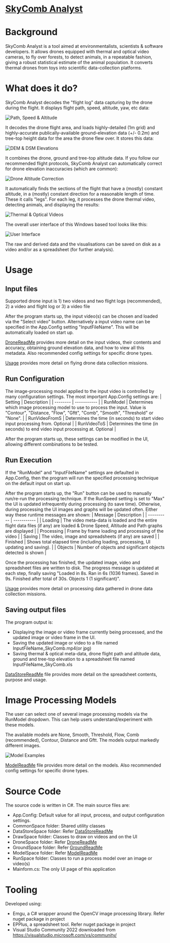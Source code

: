 # [SkyComb Analyst](https://github.com/PhilipQuirke/SkyCombAnalystHelp/) 

# Background
SkyComb Analyst is a tool aimed at environmentalists, scientists & software developers. 
It allows drones equipped with thermal and optical video cameras, to fly over forests, 
to detect animals, in a repeatable fashion, giving a robust statistical estimate of the animal population. 
It converts thermal drones from toys into scientific data-collection platforms. 


# What does it do?
SkyComb Analyst decodes the "flight log" data capturing by the drone during the flight. 
It displays flight path, speed, altitude, yaw, etc data:  

![Path, Speed & Altitude](./Static/Overview1.png?raw=true "Path, Speed & Altitude")

It decodes the drone flight area, and loads highly-detailed (1m grid) and 
highly-accurate publically-available ground-elevation data (+/- 0.2m) and 
tree-top height data for the area the drone flew over. It stores this data:

![DEM & DSM Elevations](./Static/Overview2.png?raw=true "DEM & DSM Elevations")

It combines the drone, ground and tree-top altitude data. If you follow our recommended flight protocols, 
SkyComb Analyst can automatically correct for drone elevation inaccuracies (which are common):

![Drone Altitude Correction](./Static/OnGroundAtExamples.png?raw=true "Drone Altitude Correction")

It automatically finds the sections of the flight that have a (mostly) constant altitude, in a (mostly) constant direction 
for a reasonable length of time. These it calls "legs". For each leg, it processes the drone thermal video, 
detecting animals, and displaying the results:

![Thermal & Optical Videos](./Static/Overview3.png?raw=true "Thermal & Optical Videos")

The overall user interface of this Windows based tool looks like this:

![User Interface](./Static/UIExample.png?raw=true "User Interface")

The raw and derived data and the visualisations can be saved on disk as a video and/or as a spreadsheet (for further analysis).



# Usage

## Input files
Supported drone input is 1) two videos and two flight logs (recommended), 2) a video and flight log or 3) a video file 

After the program starts up, the input video(s) can be chosen and loaded via the "Select video" button.
Alternatively a input video name can be specified in the App.Config setting "InputFileName".
This will be automatically loaded on start up.

[DroneReadMe](./DroneReadMe.md) provides more detail on the input videos, 
their contents and accuracy, obtaining ground elevation data, and how to view all this metadata. 
Also recommended config settings for specific drone types.

[Usage](./Usage.md) provides more detail on flying drone data collection missions.  

## Run Configuration
The image-processing model applied to the input video is controlled by many configuration settings. 
The most important App.Config settings are:
| Setting  | Description |
| -------- | ----------- |
| RunModel | Determines which image processing model to use to process the input. Value is "Contour", "Distance, "Flow", "Gftt", "Comb", "Smooth", "Threshold" or "None".  |
| RunVideoFromS | Determines the time (in seconds) to start video input processing from. Optional |
| RunVideoToS | Determines the time (in seconds) to end video input processing at. Optional |

After the program starts up, these settings can be modified in the UI, allowing different combinations to be tested.

## Run Execution
If the "RunModel" and "InputFileName" settings are defaulted in App.Config, 
then the program will run the specified processing technique on the default input on start up.

After the program starts up, the "Run" button can be used to manually run/re-run the processing technique.
If the RunSpeed setting is set to "Max" the UI is updated infrequently during processing (to save time).
Otherwise, during processing the UI images and graphs will be updated often.
Either way these runtime messages are shown:
| Message    | Description |
| ---------- | ----------- |
| Loading    | The video meta-data is loaded and the entire flight data files (if any) are loaded & Drone Speed, Altitude and Path graphs are displayed |
| Processing | Frame by frame loading and processing of the video |
| Saving     | The video, image and spreadsheets (if any) are saved |
| Finished   | Shows total elapsed time (including loading, processing, UI updating and saving). |
| Objects    | Number of objects and significant objects detected is shown |

Once the processing has finished, the updated image, video and spreadsheet files are written to disk. 
The progress message is updated at each step, finally saving "Loaded in 8s. Ran in 6s (1036 frames). 
Saved in 9s. Finished after total of 30s. Objects 1 (1 significant)".

[Usage](./Usage.md) provides more detail on processing data gathered in drone data collection missions.  

## Saving output files
The program output is:
- Displaying the image or video frame currently being processed, and the updated image or video frame in the UI.
- Saving the updated image or video to a file named InputFileName_SkyComb.mp4(or jpg)
- Saving thermal & optical meta-data, drone flight path and altitude data, ground and tree-top elevation to a spreadsheet file named InputFileName_SkyComb.xls

[DataStoreReadMe](./DataStoreReadMe.md) file provides more detail on the spreadsheet contents, purpose and usage.

# Image Processing Models
The user can select one of several image processing models via the RunModel dropdown. 
This can help users understand/experiment with these models.

The available models are None, Smooth, Threshold, Flow, Comb (recommended), Contour, Distance and Gftt.
The models output markedly different images. 

![Model Examples](./Static/ModelExamples.png?raw=true "Model Examples")

[ModelReadMe](./ModelReadMe.md) file provides more detail on the models. 
Also recommended config settings for specific drone types.


# Source Code
The source code is written in C#. The main source files are:
- App.Config: Default value for all input, process, and output configuration settings.
- CommonSpace folder: Shared utility classes
- DataStoreSpace folder: Refer [DataStoreReadMe](./DataStoreReadMe.md)
- DrawSpace folder: Classes to draw on videos and on the UI
- DroneSpace folder: Refer [DroneReadMe](./DroneReadMe.md)
- GroundSpace folder: Refer [GroundReadMe](./GroundReadMe.md)
- ModelSpace folder: Refer [ModelReadMe](./ModelReadMe.md) 
- RunSpace folder: Classes to run a process model over an image or video(s)
- Mainform.cs: The only UI page of this application


# Tooling 
Developed using:
- Emgu, a C# wrapper around the OpenCV image processing library. Refer nuget package in project
- EPPlus, a spreadsheet tool. Refer nuget package in project
- Visual Studio Community 2022 downloaded from https://visualstudio.microsoft.com/vs/community/
